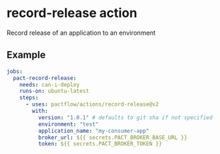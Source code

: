 # record-release action

Record release of an application to an environment

## Example

```yml
jobs:
  pact-record-release:
    needs: can-i-deploy
    runs-on: ubuntu-latest
    steps:
      - uses: pactflow/actions/record-release@v2
        with:
          version: "1.0.1" # defaults to git sha if not specified
          environment: "test"
          application_name: "my-consumer-app"
          broker_url: ${{ secrets.PACT_BROKER_BASE_URL }}
          token: ${{ secrets.PACT_BROKER_TOKEN }}
```
